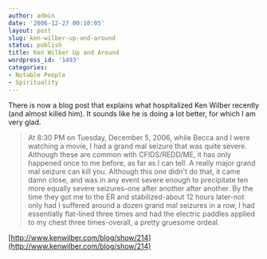 ```yaml
---
author: admin
date: '2006-12-27 00:10:05'
layout: post
slug: ken-wilber-up-and-around
status: publish
title: Ken Wilber Up and Around
wordpress_id: '1493'
categories:
- Notable People
- Spirituality
---
```


There is now a blog post that explains what hospitalized Ken Wilber
recently (and almost killed him). It sounds like he is doing a lot
better, for which I am very glad.

> At 8:30 PM on Tuesday, December 5, 2006, while Becca and I were
> watching a movie, I had a grand mal seizure that was quite severe.
> Although these are common with CFIDS/REDD/ME, it has only happened
> once to me before, as far as I can tell. A really major grand mal
> seizure can kill you. Although this one didn't do that, it came damn
> close, and was in any event severe enough to precipitate ten more
> equally severe seizures-one after another after another. By the time
> they got me to the ER and stabilized-about 12 hours later-not only had
> I suffered around a dozen grand mal seizures in a row, I had
> essentially flat-lined three times and had the electric paddles
> applied to my chest three times-overall, a pretty gruesome ordeal.

[http://www.kenwilber.com/blog/show/214](http://www.kenwilber.com/blog/show/214)
